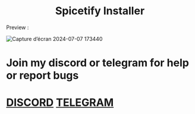 <h1 align="center">
  Spicetify Installer
</h1>

Preview :

![Capture d’écran 2024-07-07 173440](https://github.com/freeman649/Spicetify-Easy-Installer/assets/108530916/63ee39c1-90dd-4282-bf37-63e00d5cfdb2)

# Join my discord or telegram for help or report bugs
# [DISCORD](https://discord.gg/bFYcmjbFdw) [TELEGRAM](https://t.me/Piro_Sentinel)
